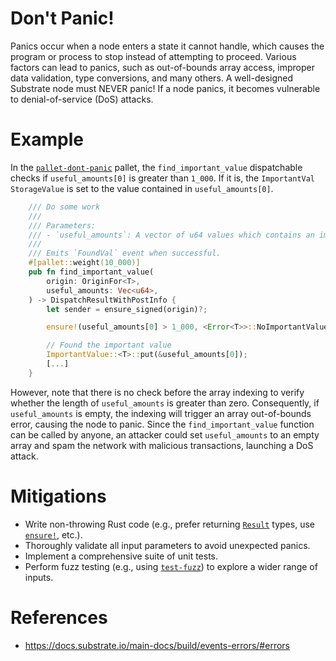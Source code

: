 # Don't Panic!

Panics occur when a node enters a state it cannot handle, which causes the program or process to stop instead of attempting to proceed. Various factors can lead to panics, such as out-of-bounds array access, improper data validation, type conversions, and many others. A well-designed Substrate node must NEVER panic! If a node panics, it becomes vulnerable to denial-of-service (DoS) attacks.

# Example

In the [`pallet-dont-panic`](https://github.com/crytic/building-secure-contracts/blob/master/not-so-smart-contracts/substrate/dont_panic/pallet-dont-panic.rs) pallet, the `find_important_value` dispatchable checks if `useful_amounts[0]` is greater than `1_000`. If it is, the `ImportantVal` `StorageValue` is set to the value contained in `useful_amounts[0]`.

```rust
    /// Do some work
    ///
    /// Parameters:
    /// - `useful_amounts`: A vector of u64 values which contains an important value.
    ///
    /// Emits `FoundVal` event when successful.
    #[pallet::weight(10_000)]
    pub fn find_important_value(
        origin: OriginFor<T>,
        useful_amounts: Vec<u64>,
    ) -> DispatchResultWithPostInfo {
        let sender = ensure_signed(origin)?;

        ensure!(useful_amounts[0] > 1_000, <Error<T>>::NoImportantValueFound);

        // Found the important value
        ImportantValue::<T>::put(&useful_amounts[0]);
        [...]
    }
```

However, note that there is no check before the array indexing to verify whether the length of `useful_amounts` is greater than zero. Consequently, if `useful_amounts` is empty, the indexing will trigger an array out-of-bounds error, causing the node to panic. Since the `find_important_value` function can be called by anyone, an attacker could set `useful_amounts` to an empty array and spam the network with malicious transactions, launching a DoS attack.

# Mitigations

- Write non-throwing Rust code (e.g., prefer returning [`Result`](https://paritytech.github.io/substrate/master/frame_support/dispatch/result/enum.Result.html) types, use [`ensure!`](https://paritytech.github.io/substrate/master/frame_support/macro.ensure.html), etc.).
- Thoroughly validate all input parameters to avoid unexpected panics.
- Implement a comprehensive suite of unit tests.
- Perform fuzz testing (e.g., using [`test-fuzz`](https://github.com/trailofbits/test-fuzz)) to explore a wider range of inputs.

# References

- https://docs.substrate.io/main-docs/build/events-errors/#errors
